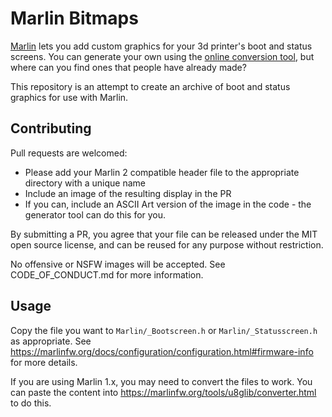 # Marlin Bitmaps

[Marlin](https://github.com/MarlinFirmware/Marlin) lets you add custom graphics for your 3d printer's boot and status screens. You can generate your own using the [online conversion tool](https://marlinfw.org/tools/u8glib/converter.html), but where can you find ones that people have already made?

This repository is an attempt to create an archive of boot and status graphics for use with Marlin.

## Contributing

Pull requests are welcomed:

  * Please add your Marlin 2 compatible header file to the appropriate directory with a unique name
  * Include an image of the resulting display in the PR
  * If you can, include an ASCII Art version of the image in the code - the generator tool can do this for you.

By submitting a PR, you agree that your file can be released under the MIT open source license, and can be reused for any purpose without restriction.

No offensive or NSFW images will be accepted. See CODE_OF_CONDUCT.md for more information.

## Usage

Copy the file you want to `Marlin/_Bootscreen.h` or `Marlin/_Statusscreen.h` as appropriate. See https://marlinfw.org/docs/configuration/configuration.html#firmware-info for more details.

If you are using Marlin 1.x, you may need to convert the files to work. You can paste the content into https://marlinfw.org/tools/u8glib/converter.html to do this.
